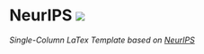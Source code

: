 # NeurIPS ![](https://github.com/ArmageddonKnight/NeurIPS/workflows/build/badge.svg)

*Single-Column LaTex Template based on [NeurIPS](https://nips.cc/)*
